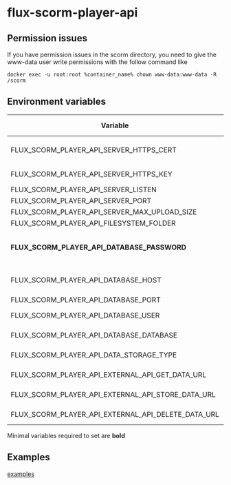 # flux-scorm-player-api

## Permission issues

If you have permission issues in the scorm directory, you need to give the www-data user write permissions with the follow command like

```shell
docker exec -u root:root %container_name% chown www-data:www-data -R /scorm
```

## Environment variables

| Variable | Description | Default value |
| -------- | ----------- | ------------- |
| FLUX_SCORM_PLAYER_API_SERVER_HTTPS_CERT | Path to HTTPS certificate file<br>Set this will enable listen on HTTPS<br>Should be on a volume | - |
| FLUX_SCORM_PLAYER_API_SERVER_HTTPS_KEY | Path to HTTPS key file<br>Should be on a volume | - |
| FLUX_SCORM_PLAYER_API_SERVER_LISTEN | Listen IP | 0.0.0.0 |
| FLUX_SCORM_PLAYER_API_SERVER_PORT | Listen port | 9501 |
| FLUX_SCORM_PLAYER_API_SERVER_MAX_UPLOAD_SIZE | Maximal file upload size | 104857600 |
| FLUX_SCORM_PLAYER_API_FILESYSTEM_FOLDER | Scorm directory | /scorm |
| **FLUX_SCORM_PLAYER_API_DATABASE_PASSWORD** | MongoDB password<br>Use *FLUX_SCORM_PLAYER_API_DATABASE_PASSWORD_FILE* for docker secrets | - |
| FLUX_SCORM_PLAYER_API_DATABASE_HOST | MongoDB host | scorm-player-database |
| FLUX_SCORM_PLAYER_API_DATABASE_PORT | MongoDB port | 27017 |
| FLUX_SCORM_PLAYER_API_DATABASE_USER | MongoDB user name | scorm-player |
| FLUX_SCORM_PLAYER_API_DATABASE_DATABASE | MongoDB database name | scorm-player |
| FLUX_SCORM_PLAYER_API_DATA_STORAGE_TYPE | Data storage type<br>database or external_api | database |
| FLUX_SCORM_PLAYER_API_EXTERNAL_API_GET_DATA_URL | External api data storage get url<br>You can use {scorm_id} and {user_id} placeholders | - |
| FLUX_SCORM_PLAYER_API_EXTERNAL_API_STORE_DATA_URL | External api data storage store url<br>You can use {scorm_id} and {user_id} placeholders | - |
| FLUX_SCORM_PLAYER_API_EXTERNAL_API_DELETE_DATA_URL | External api data storage delete url<br>You can use {scorm_id} placeholder | - |

Minimal variables required to set are **bold**

## Examples

[examples](examples)
